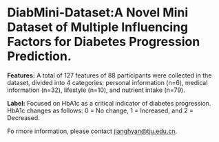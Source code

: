 # DiabMini-Dataset:A Novel Mini Dataset of Multiple Influencing Factors for Diabetes Progression Prediction.

**Features:** A total of 127 features of 88 participants were collected in the dataset, divided into 4 categories: personal information (n=6), medical information (n=32), lifestyle (n=10), and nutrient intake (n=79).

**Label:** Focused on HbA1c as a critical indicator of diabetes progression. HbA1c changes as follows: 0 = No change, 1 = Increased, and 2 = Decreased.

Fo rmore information, please contact jianghyan@tju.edu.cn.
